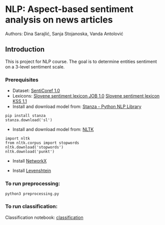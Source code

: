 # NLP: Aspect-based sentiment analysis on news articles
Authors: Dina Sarajlić, Sanja Stojanoska, Vanda Antolović 

## Introduction

This is project for NLP course. The goal is to determine entities sentiment on a 3-level sentiment scale.

### Prerequisites

- Dataset: [SentiCoref 1.0](https://www.clarin.si/repository/xmlui/handle/11356/1285)
- Lexicons: [Slovene sentiment lexicon JOB 1.0](https://www.clarin.si/repository/xmlui/handle/11356/1112)
[Slovene sentiment lexicon KSS 1.1](https://www.clarin.si/repository/xmlui/handle/11356/1097)
- Install and download model from: [Stanza - Python NLP Library](https://stanfordnlp.github.io/stanza/)
```
pip install stanza
stanza.download('sl')

```
- Install and download model from: [NLTK](https://www.nltk.org/)
```
import nltk
from nltk.corpus import stopwords
nltk.download('stopwords')
nltk.download('punkt')
```
- Install [NetworkX](https://pypi.org/project/networkx/)

- Install [Levenshtein](https://pypi.org/project/python-Levenshtein/)


### To run preprocessing:

```
python3 preprocessing.py
```

### To run classification:
Classification notebook: [classification](https://colab.research.google.com/drive/1EF5_KOYqLbFAYKPcAWs5f-7aSklYYdqQ?usp=sharing)









